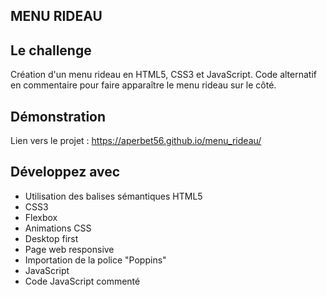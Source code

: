 ## MENU RIDEAU

## Le challenge

Création d'un menu rideau en HTML5, CSS3 et JavaScript. Code alternatif en commentaire pour faire apparaître le menu rideau sur le côté.

## Démonstration

Lien vers le projet : https://aperbet56.github.io/menu_rideau/

## Développez avec

- Utilisation des balises sémantiques HTML5
- CSS3
- Flexbox
- Animations CSS
- Desktop first
- Page web responsive
- Importation de la police "Poppins"
- JavaScript
- Code JavaScript commenté
